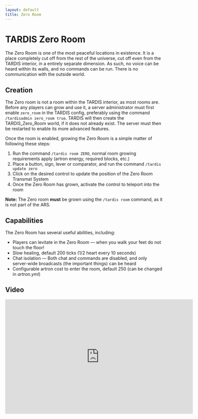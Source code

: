 ```yaml
---
layout: default
title: Zero Room
---
```


# TARDIS Zero Room

The Zero Room is one of the most peaceful locations in existence. It is a place completely cut off from the rest of the universe, cut off even from the TARDIS interior, in a entirely separate dimension. As such, no voice can be heard within its walls, and no commands can be run. There is no communication with the outside world.

## Creation

The Zero room is not a room within the TARDIS interior, as most rooms are. Before any players can grow and use it, a server administrator must first enable `zero_room` in the TARDIS config, preferably using the command `/tardisadmin zero_room true`. TARDIS will then create the TARDIS\_Zero\_Room world, if it does not already exist. The server must then be restarted to enable its more advanced features.

Once the room is enabled, growing the Zero Room is a simple matter of following these steps:

1. Run the command `/tardis room ZERO`, normal room growing requirements apply (artron energy, required blocks, etc.)
2. Place a button, sign, lever or comparator, and run the command `/tardis update zero`
3. Click on the desired control to update the position of the Zero Room Transmat System
4. Once the Zero Room has grown, activate the control to teleport into the room

**Note:** The Zero room **must** be grown using the `/tardis room` command, as it is not part of the ARS.

## Capabilities

The Zero Room has several useful abilities, including:

- Players can levitate in the Zero Room — when you walk your feet do not touch the floor!
- Slow healing, default 200 ticks (1/2 heart every 10 seconds)
- Chat isolation — Both chat and commands are disabled, and only server-wide broadcasts (the important things) can be heard
- Configurable artron cost to enter the room, default 250 (can be changed in _artron.yml_)

## Video
<iframe src="https://player.vimeo.com/video/87441837" width="600" height="366" frameborder="0" webkitallowfullscreen mozallowfullscreen allowfullscreen></iframe>
